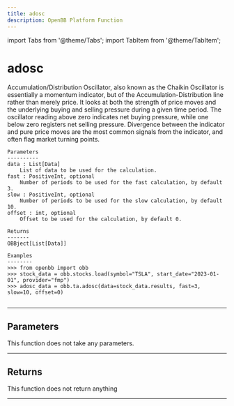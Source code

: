 ```yaml
---
title: adosc
description: OpenBB Platform Function
---
```


import Tabs from '@theme/Tabs';
import TabItem from '@theme/TabItem';

# adosc

Accumulation/Distribution Oscillator, also known as the Chaikin Oscillator
    is essentially a momentum indicator, but of the Accumulation-Distribution line
    rather than merely price. It looks at both the strength of price moves and the
    underlying buying and selling pressure during a given time period. The oscillator
    reading above zero indicates net buying pressure, while one below zero registers
    net selling pressure. Divergence between the indicator and pure price moves are
    the most common signals from the indicator, and often flag market turning points.

    Parameters
    ----------
    data : List[Data]
        List of data to be used for the calculation.
    fast : PositiveInt, optional
        Number of periods to be used for the fast calculation, by default 3.
    slow : PositiveInt, optional
        Number of periods to be used for the slow calculation, by default 10.
    offset : int, optional
        Offset to be used for the calculation, by default 0.

    Returns
    -------
    OBBject[List[Data]]

    Examples
    --------
    >>> from openbb import obb
    >>> stock_data = obb.stocks.load(symbol="TSLA", start_date="2023-01-01", provider="fmp")
    >>> adosc_data = obb.ta.adosc(data=stock_data.results, fast=3, slow=10, offset=0)

```python wordwrap

```

---

## Parameters

This function does not take any parameters.

---

## Returns

This function does not return anything

---

